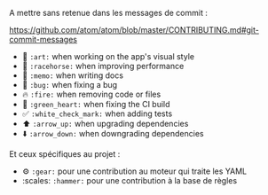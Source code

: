 A mettre sans retenue dans les messages de commit :

https://github.com/atom/atom/blob/master/CONTRIBUTING.md#git-commit-messages

- 🎨 `:art:` when working on the app's visual style
- 🐎 `:racehorse:` when improving performance
- 📝 `:memo:` when writing docs
- 🐛 `:bug:` when fixing a bug
- 🔥 `:fire:` when removing code or files
- 💚 `:green_heart:` when fixing the CI build
- ✅ `:white_check_mark:` when adding tests
- ⬆️ `:arrow_up:` when upgrading dependencies
- ⬇️ `:arrow_down:` when downgrading dependencies


Et ceux spécifiques au projet :
- :gear: `:gear:` pour une contribution au moteur qui traite les YAML
- :scales: `:hammer:` pour une contribution à la base de règles
